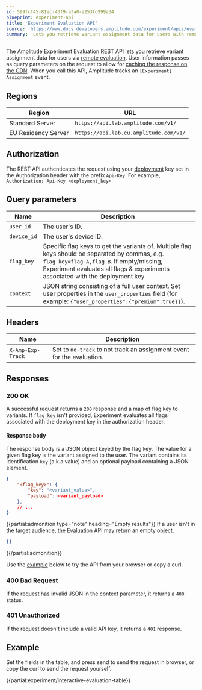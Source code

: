 ```yaml
---
id: 599fcf45-81ec-43f9-a3a0-a253fd999a34
blueprint: experiment-api
title: 'Experiment Evaluation API'
source: 'https://www.docs.developers.amplitude.com/experiment/apis/evaluation-api/'
summary:  Lets you retrieve variant assignment data for users with remote evaluation.
---
```

The Amplitude Experiment Evaluation REST API lets you retrieve variant assignment data for users via [remote evaluation](/docs/feature-experiment/remote-evaluation). User information passes as query parameters on the request to allow for [caching the response on the CDN](/docs/feature-experiment/under-the-hood/performance-and-caching#cdn-caching). When you call this API, Amplitude tracks an `[Experiment] Assignment` event.

## Regions

| Region              | URL                                                                   |
| ------------------- | -------------------------------------------------------------------------- |
| Standard Server     | `https://api.lab.amplitude.com/v1/`       |
| EU Residency Server | `https://api.lab.eu.amplitude.com/v1/` |

## Authorization

The REST API authenticates the request using your [deployment](/docs/feature-experiment/data-model#deployments) key set in the Authorization header with the prefix `Api-Key`. For example, `Authorization: Api-Key <deployment_key>`

## Query parameters

| <div class="big-column">Name</div> | Description                                                                                                                                                                                                                     |
| ---------------------------------- |---------------------------------------------------------------------------------------------------------------------------------------------------------------------------------------------------------------------------------|
| `user_id`                          | The user's ID.                                                                                                                                                                                                                  |
| `device_id`                        | The user's device ID.                                                                                                                                                                                                           |
| `flag_key`                         | Specific flag keys to get the variants of. Multiple flag keys should be separated by commas, e.g. `flag_key=flag-A,flag-B`.  If empty/missing, Experiment evaluates all flags & experiments associated with the deployment key. |
| `context`                          | JSON string consisting of a full user context. Set user properties in the `user_properties` field (for example: `{"user_properties":{"premium":true}}`).                                                                        |

## Headers

| <div class="big-column">Name</div> | Description                                                            |
|------------------------------|------------------------------------------------------------------------|
| `X-Amp-Exp-Track`                           | Set to `no-track` to not track an assignment event for the evaluation. |


## Responses

### 200 OK

A successful request returns a `200` response and a map of flag key to variants. If `flag_key` isn't provided, Experiment evaluates all flags associated with the deployment key in the authorization header.

#### Response body

The response body is a JSON object keyed by the flag key. The value for a given flag key is the variant assigned to the user. The variant contains its identification `key` (a.k.a value) and an optional payload containing a JSON element.

```json
{
    "<flag_key>": {
        "key": "<variant_value>",
        "payload": <variant_payload>
    },
    // ...
}
```

{{partial:admonition type="note" heading="Empty results"}}
If a user isn't in the target audience, the Evaluation API may return an empty object.

```json
{}
```
{{/partial:admonition}}

Use the [example](#example) below to try the API from your browser or copy a curl.

### 400 Bad Request

If the request has invalid JSON in the context parameter, it returns a `400` status.

### 401 Unauthorized

If the request doesn't include a valid API key, it returns a `401` response.

## Example

Set the fields in the table, and press send to send the request in browser, or copy the curl to send the request yourself.


{{partial:experiment/interactive-evaluation-table}}

